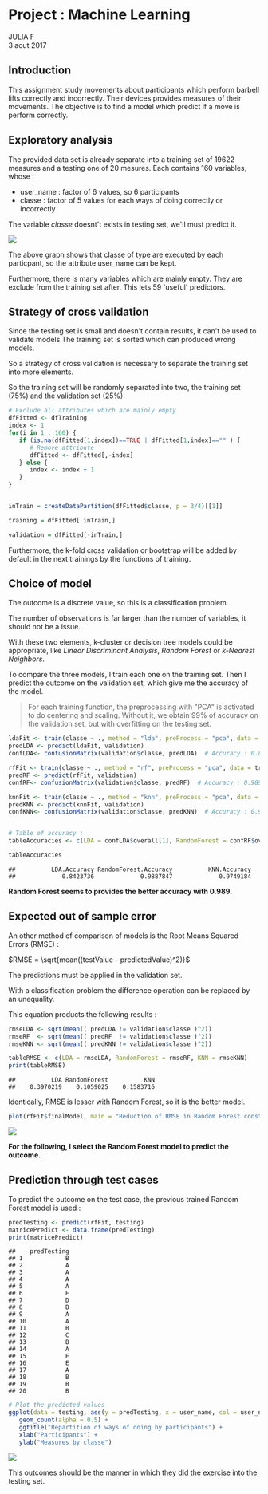 # Project : Machine Learning
JULIA F  
3 aout 2017  



## Introduction

This assignment study movements about participants which perform barbell lifts correctly and incorrectly.
Their devices provides measures of their movements. The objective is to find a model which predict if a move is perform correctly.

## Exploratory analysis

The provided data set is already separate into a training set of 19622 measures and a testing one of 20 mesures. Each contains 160 variables, whose : 

* user_name : factor of 6 values, so 6 participants
* classe    : factor of 5 values for each ways of doing correctly or incorrectly

The variable *classe* doesnt't exists in testing set, we'll must predict it.

![](Machine_Learning_files/figure-html/exploratory-1.png)<!-- -->

The above graph shows that classe of type are executed by each particpant, so the attribute user_name can be kept.

Furthermore, there is many variables which are mainly empty. They are exclude from the training set after.
This lets 59 'useful' predictors.


## Strategy of cross validation

Since the testing set is small and doesn't contain results, it can't be used to validate models.The training set is sorted which can produced wrong models.

So a strategy of cross validation is necessary to separate the training set into more elements.

So the training set will be randomly separated into two, the training set (75%) and the validation set (25%).


```r
# Exclude all attributes which are mainly empty
dfFitted <- dfTraining
index <- 1
for(i in 1 : 160) {
   if (is.na(dfFitted[1,index])==TRUE | dfFitted[1,index]=="" ) {
      # Remove attribute
      dfFitted <- dfFitted[,-index]
   } else {
      index <- index + 1
   }
}


inTrain = createDataPartition(dfFitted$classe, p = 3/4)[[1]]

training = dfFitted[ inTrain,]

validation = dfFitted[-inTrain,]
```

Furthermore, the k-fold cross validation or bootstrap will be added by default in the next trainings by the functions of training.

## Choice of model

The outcome is a discrete value, so this is a classification problem.

The number of observations is far larger than the number of variables, it should not be a issue.

With these two elements, k-cluster or decision tree models could be appropriate, like *Linear Discriminant Analysis*, *Random Forest* or *k-Nearest Neighbors*.

To compare the three models, I train each one on the training set. Then I predict the outcome on the validation set, which give me the accuracy of the model. 

> For each training function, the preprocessing with "PCA" is activated to do centering and scaling. Without it, we obtain 99% of accuracy on the validation set, but with overfitting on the testing set.


```r
ldaFit <- train(classe ~ ., method = "lda", preProcess = "pca", data = training)
predLDA <- predict(ldaFit, validation)
confLDA<- confusionMatrix(validation$classe, predLDA)  # Accuracy : 0.8424

rfFit <- train(classe ~ ., method = "rf", preProcess = "pca", data = training)
predRF <- predict(rfFit, validation)
confRF<- confusionMatrix(validation$classe, predRF)  # Accuracy : 0.989

knnFit <- train(classe ~ ., method = "knn", preProcess = "pca", data = training)
predKNN <- predict(knnFit, validation)
confKNN<- confusionMatrix(validation$classe, predKNN)  # Accuracy : 0.9745


# Table of accuracy :
tableAccuracies <- c(LDA = confLDA$overall[1], RandomForest = confRF$overall[1], KNN = confKNN$overall[1])
```


```r
tableAccuracies
```

```
##          LDA.Accuracy RandomForest.Accuracy          KNN.Accuracy 
##             0.8423736             0.9887847             0.9749184
```


**Random Forest seems to provides the better accuracy with 0.989.**

## Expected out of sample error 

An other method of comparison of models is the Root Means Squared Errors (RMSE) : 

$RMSE = \sqrt{mean((testValue - predictedValue)^2)}$

The predictions must be applied in the validation set.

With a classification problem the difference operation can be replaced by an unequality.

This equation products the following results :


```r
rmseLDA <- sqrt(mean(( predLDA != validation$classe )^2))
rmseRF  <- sqrt(mean(( predRF  != validation$classe )^2))
rmseKNN <- sqrt(mean(( predKNN != validation$classe )^2))

tableRMSE <- c(LDA = rmseLDA, RandomForest = rmseRF, KNN = rmseKNN)
print(tableRMSE)
```

```
##          LDA RandomForest          KNN 
##    0.3970219    0.1059025    0.1583716
```

Identically, RMSE is lesser with Random Forest, so it is the better model.


```r
plot(rfFit$finalModel, main = "Reduction of RMSE in Random Forest construction by number of trees")
```

![](Machine_Learning_files/figure-html/rmseRF-1.png)<!-- -->

**For the following, I select the Random Forest model to predict the outcome.**

## Prediction through test cases 

To predict the outcome on the test case, the previous trained Random Forest model is used :


```r
predTesting <- predict(rfFit, testing)
matricePredict <- data.frame(predTesting)
print(matricePredict)
```

```
##    predTesting
## 1            B
## 2            A
## 3            A
## 4            A
## 5            A
## 6            E
## 7            D
## 8            B
## 9            A
## 10           A
## 11           B
## 12           C
## 13           B
## 14           A
## 15           E
## 16           E
## 17           A
## 18           B
## 19           B
## 20           B
```

```r
# Plot the predicted values
ggplot(data = testing, aes(y = predTesting, x = user_name, col = user_name)) +
   geom_count(alpha = 0.5) +
   ggtitle("Repartition of ways of doing by participants") +
   xlab("Participants") + 
   ylab("Measures by classe")
```

![](Machine_Learning_files/figure-html/predictTesting-1.png)<!-- -->

This outcomes should be the manner in which they did the exercise into the testing set.

